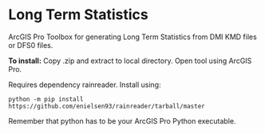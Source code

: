 # Long Term Statistics
 ArcGIS Pro Toolbox for generating Long Term Statistics from DMI KMD files or DFS0 files.

<b>To install:</b>
Copy .zip and extract to local directory. Open tool using ArcGIS Pro.

Requires dependency rainreader. Install using:
```
python -m pip install https://github.com/enielsen93/rainreader/tarball/master
```

Remember that python has to be your ArcGIS Pro Python executable. 

```
